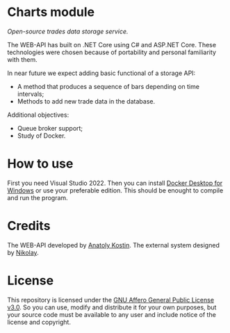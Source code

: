 ﻿# Charts module
*Open-source trades data storage service.*

The WEB-API has built on .NET Core using C# and ASP.NET Core.
These technologies were chosen because of portability and personal familiarity with them.

In near future we expect adding basic functional of a storage API:
- A method that produces a sequence of bars depending on time intervals;
- Methods to add new trade data in the database.

Additional objectives:
- Queue broker support;
- Study of Docker.

# How to use
First you need Visual Studio 2022.
Then you can install [Docker Desktop for Windows](https://github.com/docker/for-win) or use your preferable edition.
This should be enought to compile and run the program.

# Credits
The WEB-API developed by [Anatoly Kostin](https://github.com/wayzis-h).
The external system designed by [Nikolay](https://github.com/TeslaSesla).

# License
This repository is licensed under the [GNU Affero General Public License v3.0](https://www.gnu.org/licenses/agpl-3.0.html).
So you can use, modify and distribute it for your own purposes, but your source code must be available to any user and include notice of the license and copyright.
